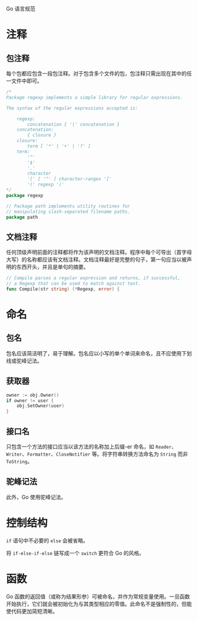 Go 语言规范



# 注释

## 包注释

每个包都应包含一段包注释。对于包含多个文件的包，包注释只需出现在其中的任一文件中即可。

```go
/*
Package regexp implements a simple library for regular expressions.

The syntax of the regular expressions accepted is:

    regexp:
        concatenation { '|' concatenation }
    concatenation:
        { closure }
    closure:
        term [ '*' | '+' | '?' ]
    term:
        '^'
        '$'
        '.'
        character
        '[' [ '^' ] character-ranges ']'
        '(' regexp ')'
*/
package regexp
```

```go
// Package path implements utility routines for
// manipulating slash-separated filename paths.
package path
```



## 文档注释

任何顶级声明前面的注释都将作为该声明的文档注释。程序中每个可导出（首字母大写）的名称都应该有文档注释。文档注释最好是完整的句子，第一句应当以被声明的东西开头，并且是单句的摘要。

```go
// Compile parses a regular expression and returns, if successful,
// a Regexp that can be used to match against text.
func Compile(str string) (*Regexp, error) {
```





# 命名

## 包名

包名应该简洁明了，易于理解。包名应以小写的单个单词来命名，且不应使用下划线或驼峰记法。



## 获取器

```go
owner := obj.Owner()
if owner != user {
	obj.SetOwner(user)
}
```



## 接口名

只包含一个方法的接口应当以该方法的名称加上后缀-er 命名，如 `Reader`、`Writer`、`Formatter`、`CloseNotifier` 等。将字符串转换方法命名为 `String` 而非 `ToString`。



## 驼峰记法

此外，Go 使用驼峰记法。





# 控制结构

`if` 语句中不必要的 `else` 会被省略。

将 `if-else-if-else` 链写成一个 `switch` 更符合 Go 的风格。





# 函数

Go 函数的返回值（或称为结果形参）可被命名，并作为常规变量使用。一旦函数开始执行，它们就会被初始化为与其类型相应的零值。此命名不是强制性的，但能使代码更加简短清晰。







